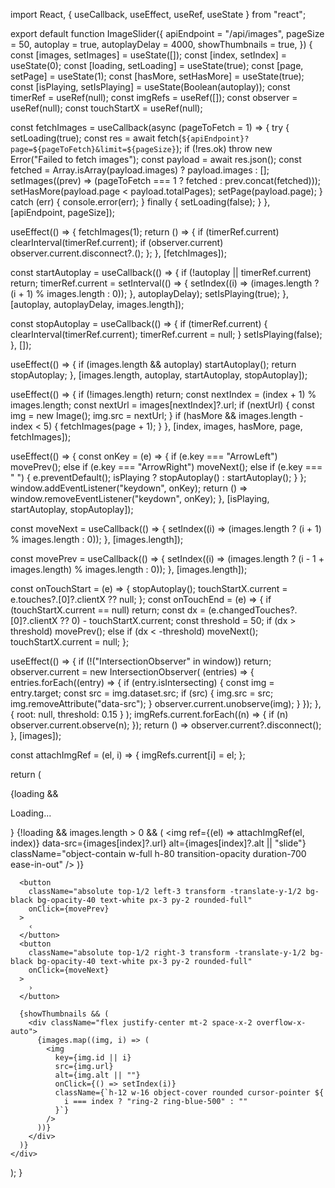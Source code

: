 import React, { useCallback, useEffect, useRef, useState } from "react";

export default function ImageSlider({
  apiEndpoint = "/api/images",
  pageSize = 50,
  autoplay = true,
  autoplayDelay = 4000,
  showThumbnails = true,
}) {
  const [images, setImages] = useState([]);
  const [index, setIndex] = useState(0);
  const [loading, setLoading] = useState(true);
  const [page, setPage] = useState(1);
  const [hasMore, setHasMore] = useState(true);
  const [isPlaying, setIsPlaying] = useState(Boolean(autoplay));
  const timerRef = useRef(null);
  const imgRefs = useRef([]);
  const observer = useRef(null);
  const touchStartX = useRef(null);

  const fetchImages = useCallback(async (pageToFetch = 1) => {
    try {
      setLoading(true);
      const res = await fetch(`${apiEndpoint}?page=${pageToFetch}&limit=${pageSize}`);
      if (!res.ok) throw new Error("Failed to fetch images");
      const payload = await res.json();
      const fetched = Array.isArray(payload.images) ? payload.images : [];
      setImages((prev) => (pageToFetch === 1 ? fetched : prev.concat(fetched)));
      setHasMore(payload.page < payload.totalPages);
      setPage(payload.page);
    } catch (err) {
      console.error(err);
    } finally {
      setLoading(false);
    }
  }, [apiEndpoint, pageSize]);

  useEffect(() => {
    fetchImages(1);
    return () => {
      if (timerRef.current) clearInterval(timerRef.current);
      if (observer.current) observer.current.disconnect?.();
    };
  }, [fetchImages]);

  const startAutoplay = useCallback(() => {
    if (!autoplay || timerRef.current) return;
    timerRef.current = setInterval(() => {
      setIndex((i) => (images.length ? (i + 1) % images.length : 0));
    }, autoplayDelay);
    setIsPlaying(true);
  }, [autoplay, autoplayDelay, images.length]);

  const stopAutoplay = useCallback(() => {
    if (timerRef.current) {
      clearInterval(timerRef.current);
      timerRef.current = null;
    }
    setIsPlaying(false);
  }, []);

  useEffect(() => {
    if (images.length && autoplay) startAutoplay();
    return stopAutoplay;
  }, [images.length, autoplay, startAutoplay, stopAutoplay]);

  useEffect(() => {
    if (!images.length) return;
    const nextIndex = (index + 1) % images.length;
    const nextUrl = images[nextIndex]?.url;
    if (nextUrl) {
      const img = new Image();
      img.src = nextUrl;
    }
    if (hasMore && images.length - index < 5) {
      fetchImages(page + 1);
    }
  }, [index, images, hasMore, page, fetchImages]);

  useEffect(() => {
    const onKey = (e) => {
      if (e.key === "ArrowLeft") movePrev();
      else if (e.key === "ArrowRight") moveNext();
      else if (e.key === " ") {
        e.preventDefault();
        isPlaying ? stopAutoplay() : startAutoplay();
      }
    };
    window.addEventListener("keydown", onKey);
    return () => window.removeEventListener("keydown", onKey);
  }, [isPlaying, startAutoplay, stopAutoplay]);

  const moveNext = useCallback(() => {
    setIndex((i) => (images.length ? (i + 1) % images.length : 0));
  }, [images.length]);

  const movePrev = useCallback(() => {
    setIndex((i) => (images.length ? (i - 1 + images.length) % images.length : 0));
  }, [images.length]);

  const onTouchStart = (e) => {
    stopAutoplay();
    touchStartX.current = e.touches?.[0]?.clientX ?? null;
  };
  const onTouchEnd = (e) => {
    if (touchStartX.current == null) return;
    const dx = (e.changedTouches?.[0]?.clientX ?? 0) - touchStartX.current;
    const threshold = 50;
    if (dx > threshold) movePrev();
    else if (dx < -threshold) moveNext();
    touchStartX.current = null;
  };

  useEffect(() => {
    if (!("IntersectionObserver" in window)) return;
    observer.current = new IntersectionObserver(
      (entries) => {
        entries.forEach((entry) => {
          if (entry.isIntersecting) {
            const img = entry.target;
            const src = img.dataset.src;
            if (src) {
              img.src = src;
              img.removeAttribute("data-src");
            }
            observer.current.unobserve(img);
          }
        });
      },
      { root: null, threshold: 0.15 }
    );
    imgRefs.current.forEach((n) => {
      if (n) observer.current.observe(n);
    });
    return () => observer.current?.disconnect();
  }, [images]);

  const attachImgRef = (el, i) => {
    imgRefs.current[i] = el;
  };

  return (
    <div
      className="relative w-full max-w-4xl mx-auto overflow-hidden rounded-lg shadow-lg"
      onMouseEnter={stopAutoplay}
      onMouseLeave={startAutoplay}
      onTouchStart={onTouchStart}
      onTouchEnd={onTouchEnd}
    >
      <div className="flex items-center justify-center bg-gray-200 h-80">
        {loading && <p>Loading...</p>}
        {!loading && images.length > 0 && (
          <img
            ref={(el) => attachImgRef(el, index)}
            data-src={images[index]?.url}
            alt={images[index]?.alt || "slide"}
            className="object-contain w-full h-80 transition-opacity duration-700 ease-in-out"
          />
        )}
      </div>

      <button
        className="absolute top-1/2 left-3 transform -translate-y-1/2 bg-black bg-opacity-40 text-white px-3 py-2 rounded-full"
        onClick={movePrev}
      >
        ‹
      </button>
      <button
        className="absolute top-1/2 right-3 transform -translate-y-1/2 bg-black bg-opacity-40 text-white px-3 py-2 rounded-full"
        onClick={moveNext}
      >
        ›
      </button>

      {showThumbnails && (
        <div className="flex justify-center mt-2 space-x-2 overflow-x-auto">
          {images.map((img, i) => (
            <img
              key={img.id || i}
              src={img.url}
              alt={img.alt || ""}
              onClick={() => setIndex(i)}
              className={`h-12 w-16 object-cover rounded cursor-pointer ${
                i === index ? "ring-2 ring-blue-500" : ""
              }`}
            />
          ))}
        </div>
      )}
    </div>
  );
}
